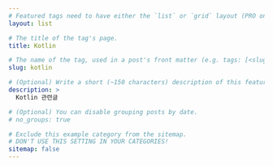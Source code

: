 ```yaml
---
# Featured tags need to have either the `list` or `grid` layout (PRO only).
layout: list

# The title of the tag's page.
title: Kotlin

# The name of the tag, used in a post's front matter (e.g. tags: [<slug>]).
slug: kotlin

# (Optional) Write a short (~150 characters) description of this featured tag.
description: >
  Kotlin 관련글 

# (Optional) You can disable grouping posts by date.
# no_groups: true

# Exclude this example category from the sitemap.
# DON'T USE THIS SETTING IN YOUR CATEGORIES!
sitemap: false
---
```

